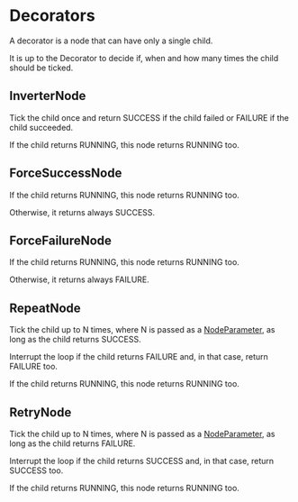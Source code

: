 # Decorators

A decorator is a node that can have only a single child.

It is up to the Decorator to decide if, when and how many times the child should be
ticked.

## InverterNode

Tick the child once and return SUCCESS if the child failed or FAILURE if
the child succeeded.

If the child returns RUNNING, this node returns RUNNING too.

## ForceSuccessNode

If the child returns RUNNING, this node returns RUNNING too. 

Otherwise, it returns always SUCCESS.

## ForceFailureNode

If the child returns RUNNING, this node returns RUNNING too. 

Otherwise, it returns always FAILURE.

## RepeatNode

Tick the child up to N times, where N is passed as a [NodeParameter](tutorial_B_node_parameters.md),
as long as the child returns SUCCESS.

Interrupt the loop if the child returns FAILURE and, in that case, return FAILURE too.

If the child returns RUNNING, this node returns RUNNING too.

## RetryNode

Tick the child up to N times, where N is passed as a [NodeParameter](tutorial_B_node_parameters.md),
as long as the child returns FAILURE.

Interrupt the loop if the child returns SUCCESS and, in that case, return SUCCESS too.

If the child returns RUNNING, this node returns RUNNING too.


